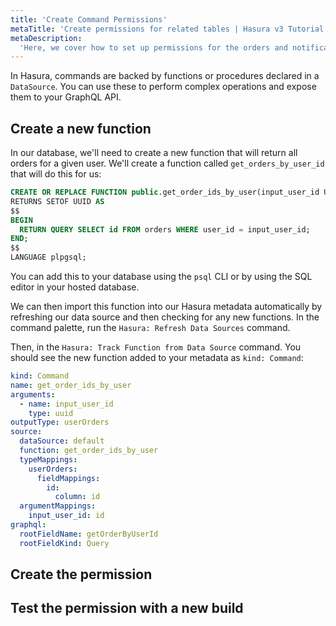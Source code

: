 ```yaml
---
title: 'Create Command Permissions'
metaTitle: 'Create permissions for related tables | Hasura v3 Tutorial'
metaDescription:
  'Here, we cover how to set up permissions for the orders and notifications tables for select operations.'
---
```


In Hasura, commands are backed by functions or procedures declared in a `DataSource`. You can use these to perform
complex operations and expose them to your GraphQL API.

## Create a new function

In our database, we'll need to create a new function that will return all orders for a given user. We'll create a
function called `get_orders_by_user_id` that will do this for us:

```sql
CREATE OR REPLACE FUNCTION public.get_order_ids_by_user(input_user_id UUID)
RETURNS SETOF UUID AS
$$
BEGIN
  RETURN QUERY SELECT id FROM orders WHERE user_id = input_user_id;
END;
$$
LANGUAGE plpgsql;
```

You can add this to your database using the `psql` CLI or by using the SQL editor in your hosted database.

We can then import this function into our Hasura metadata automatically by refreshing our data source and then checking
for any new functions. In the command palette, run the `Hasura: Refresh Data Sources` command.

Then, in the `Hasura: Track Function from Data Source` command. You should see the new function added to your metadata
as `kind: Command`:

```yaml
kind: Command
name: get_order_ids_by_user
arguments:
  - name: input_user_id
    type: uuid
outputType: userOrders
source:
  dataSource: default
  function: get_order_ids_by_user
  typeMappings:
    userOrders:
      fieldMappings:
        id:
          column: id
  argumentMappings:
    input_user_id: id
graphql:
  rootFieldName: getOrderByUserId
  rootFieldKind: Query
```

## Create the permission

<!-- TODO: Finish out after verifying ☝️ works -->

## Test the permission with a new build

<!-- TODO: Finish out after verifying ☝️☝️ works -->
